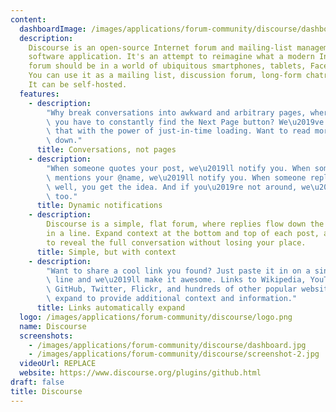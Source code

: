 ```yaml
---
content:
  dashboardImage: /images/applications/forum-community/discourse/dashboard.jpg
  description:
    Discourse is an open-source Internet forum and mailing-list management
    software application. It's an attempt to reimagine what a modern Internet discussion
    forum should be in a world of ubiquitous smartphones, tablets, Facebook and Twitter.
    You can use it as a mailing list, discussion forum, long-form chatroom, and more.
    It can be self-hosted.
  features:
    - description:
        "Why break conversations into awkward and arbitrary pages, where\
        \ you have to constantly find the Next Page button? We\u2019ve replaced all\
        \ that with the power of just-in-time loading. Want to read more? Keep scrolling\
        \ down."
      title: Conversations, not pages
    - description:
        "When someone quotes your post, we\u2019ll notify you. When someone\
        \ mentions your @name, we\u2019ll notify you. When someone replies to your post\u2026\
        \ well, you get the idea. And if you\u2019re not around, we\u2019ll email you,\
        \ too."
      title: Dynamic notifications
    - description:
        Discourse is a simple, flat forum, where replies flow down the page
        in a line. Expand context at the bottom and top of each post, and also in quotes,
        to reveal the full conversation without losing your place.
      title: Simple, but with context
    - description:
        "Want to share a cool link you found? Just paste it in on a single\
        \ line and we\u2019ll make it awesome. Links to Wikipedia, YouTube, Amazon,\
        \ GitHub, Twitter, Flickr, and hundreds of other popular websites automatically\
        \ expand to provide additional context and information."
      title: Links automatically expand
  logo: /images/applications/forum-community/discourse/logo.png
  name: Discourse
  screenshots:
    - /images/applications/forum-community/discourse/dashboard.jpg
    - /images/applications/forum-community/discourse/screenshot-2.jpg
  videoUrl: REPLACE
  website: https://www.discourse.org/plugins/github.html
draft: false
title: Discourse
---
```

